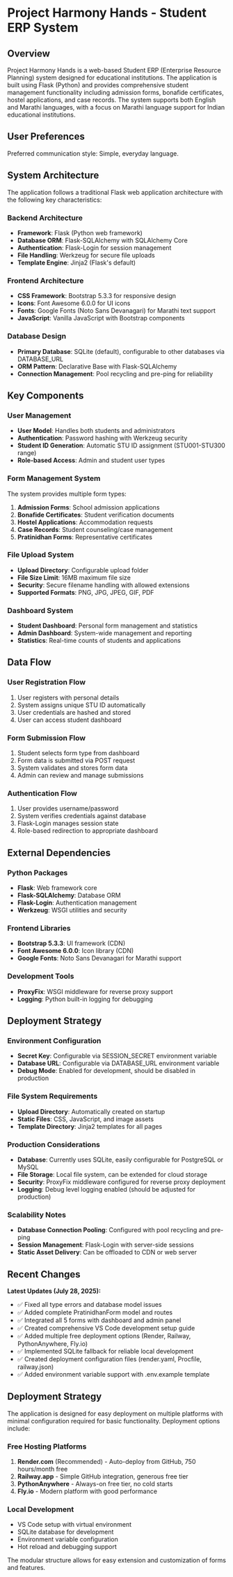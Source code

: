 # Project Harmony Hands - Student ERP System

## Overview

Project Harmony Hands is a web-based Student ERP (Enterprise Resource Planning) system designed for educational institutions. The application is built using Flask (Python) and provides comprehensive student management functionality including admission forms, bonafide certificates, hostel applications, and case records. The system supports both English and Marathi languages, with a focus on Marathi language support for Indian educational institutions.

## User Preferences

Preferred communication style: Simple, everyday language.

## System Architecture

The application follows a traditional Flask web application architecture with the following key characteristics:

### Backend Architecture
- **Framework**: Flask (Python web framework)
- **Database ORM**: Flask-SQLAlchemy with SQLAlchemy Core
- **Authentication**: Flask-Login for session management
- **File Handling**: Werkzeug for secure file uploads
- **Template Engine**: Jinja2 (Flask's default)

### Frontend Architecture
- **CSS Framework**: Bootstrap 5.3.3 for responsive design
- **Icons**: Font Awesome 6.0.0 for UI icons
- **Fonts**: Google Fonts (Noto Sans Devanagari) for Marathi text support
- **JavaScript**: Vanilla JavaScript with Bootstrap components

### Database Design
- **Primary Database**: SQLite (default), configurable to other databases via DATABASE_URL
- **ORM Pattern**: Declarative Base with Flask-SQLAlchemy
- **Connection Management**: Pool recycling and pre-ping for reliability

## Key Components

### User Management
- **User Model**: Handles both students and administrators
- **Authentication**: Password hashing with Werkzeug security
- **Student ID Generation**: Automatic STU ID assignment (STU001-STU300 range)
- **Role-based Access**: Admin and student user types

### Form Management System
The system provides multiple form types:
1. **Admission Forms**: School admission applications
2. **Bonafide Certificates**: Student verification documents
3. **Hostel Applications**: Accommodation requests
4. **Case Records**: Student counseling/case management
5. **Pratinidhan Forms**: Representative certificates

### File Upload System
- **Upload Directory**: Configurable upload folder
- **File Size Limit**: 16MB maximum file size
- **Security**: Secure filename handling with allowed extensions
- **Supported Formats**: PNG, JPG, JPEG, GIF, PDF

### Dashboard System
- **Student Dashboard**: Personal form management and statistics
- **Admin Dashboard**: System-wide management and reporting
- **Statistics**: Real-time counts of students and applications

## Data Flow

### User Registration Flow
1. User registers with personal details
2. System assigns unique STU ID automatically
3. User credentials are hashed and stored
4. User can access student dashboard

### Form Submission Flow
1. Student selects form type from dashboard
2. Form data is submitted via POST request
3. System validates and stores form data
4. Admin can review and manage submissions

### Authentication Flow
1. User provides username/password
2. System verifies credentials against database
3. Flask-Login manages session state
4. Role-based redirection to appropriate dashboard

## External Dependencies

### Python Packages
- **Flask**: Web framework core
- **Flask-SQLAlchemy**: Database ORM
- **Flask-Login**: Authentication management
- **Werkzeug**: WSGI utilities and security

### Frontend Libraries
- **Bootstrap 5.3.3**: UI framework (CDN)
- **Font Awesome 6.0.0**: Icon library (CDN)
- **Google Fonts**: Noto Sans Devanagari for Marathi support

### Development Tools
- **ProxyFix**: WSGI middleware for reverse proxy support
- **Logging**: Python built-in logging for debugging

## Deployment Strategy

### Environment Configuration
- **Secret Key**: Configurable via SESSION_SECRET environment variable
- **Database URL**: Configurable via DATABASE_URL environment variable
- **Debug Mode**: Enabled for development, should be disabled in production

### File System Requirements
- **Upload Directory**: Automatically created on startup
- **Static Files**: CSS, JavaScript, and image assets
- **Template Directory**: Jinja2 templates for all pages

### Production Considerations
- **Database**: Currently uses SQLite, easily configurable for PostgreSQL or MySQL
- **File Storage**: Local file system, can be extended for cloud storage
- **Security**: ProxyFix middleware configured for reverse proxy deployment
- **Logging**: Debug level logging enabled (should be adjusted for production)

### Scalability Notes
- **Database Connection Pooling**: Configured with pool recycling and pre-ping
- **Session Management**: Flask-Login with server-side sessions
- **Static Asset Delivery**: Can be offloaded to CDN or web server

## Recent Changes

**Latest Updates (July 28, 2025):**
- ✅ Fixed all type errors and database model issues
- ✅ Added complete PratinidhanForm model and routes
- ✅ Integrated all 5 forms with dashboard and admin panel
- ✅ Created comprehensive VS Code development setup guide
- ✅ Added multiple free deployment options (Render, Railway, PythonAnywhere, Fly.io)
- ✅ Implemented SQLite fallback for reliable local development
- ✅ Created deployment configuration files (render.yaml, Procfile, railway.json)
- ✅ Added environment variable support with .env.example template

## Deployment Strategy

The application is designed for easy deployment on multiple platforms with minimal configuration required for basic functionality. Deployment options include:

### Free Hosting Platforms
1. **Render.com** (Recommended) - Auto-deploy from GitHub, 750 hours/month free
2. **Railway.app** - Simple GitHub integration, generous free tier
3. **PythonAnywhere** - Always-on free tier, no cold starts
4. **Fly.io** - Modern platform with good performance

### Local Development
- VS Code setup with virtual environment
- SQLite database for development
- Environment variable configuration
- Hot reload and debugging support

The modular structure allows for easy extension and customization of forms and features.